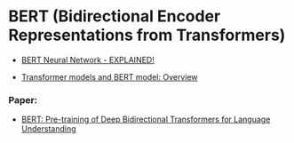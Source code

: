 # BERT (Bidirectional Encoder Representations from Transformers)

- [BERT Neural Network - EXPLAINED!](https://www.youtube.com/watch?v=xI0HHN5XKDo)

- [Transformer models and BERT model: Overview](https://www.youtube.com/watch?v=t45S_MwAcOw)

### Paper:
- [BERT: Pre-training of Deep Bidirectional Transformers for Language Understanding](https://arxiv.org/abs/1810.04805)

